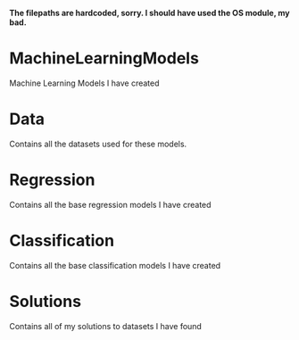 **The filepaths are hardcoded, sorry. I should have used the OS module, my bad.**

# MachineLearningModels
Machine Learning Models I have created

# Data
Contains all the datasets used for these models.

# Regression
Contains all the base regression models I have created

# Classification
Contains all the base classification models I have created

# Solutions
Contains all of my solutions to datasets I have found
